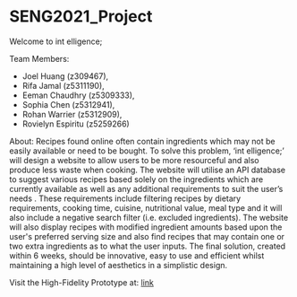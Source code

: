 # SENG2021_Project
Welcome to int elligence;

Team Members:
- Joel Huang (z309467), 
- Rifa Jamal (z5311190), 
- Eeman Chaudhry (z5309333), 
- Sophia Chen (z5312941), 
- Rohan Warrier (z5312909), 
- Rovielyn Espiritu (z5259266)

About:
  Recipes found online often contain ingredients which may not be easily available or need to be bought. To solve this problem, ‘int elligence;’ will design a website to allow users to be more resourceful and also produce less waste when cooking. The website will utilise an API database to suggest various recipes based solely on the ingredients which are currently available as well as any additional requirements to suit the user’s needs . These requirements include filtering recipes by dietary requirements, cooking time, cuisine, nutritional value, meal type and it will also include a negative search filter (i.e. excluded ingredients). The website will also display recipes with modified ingredient amounts based upon the user's preferred serving size and also find recipes that may contain one or two extra ingredients as to what the user inputs. The final solution, created within 6 weeks, should be innovative, easy to use and efficient whilst maintaining a high level of aesthetics in a simplistic design.

Visit the High-Fidelity Prototype at:
[link](https://int-elligence2021.github.io/)
